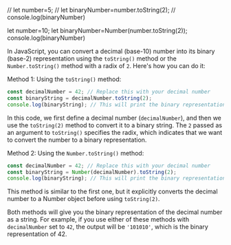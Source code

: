 // let number=5;
// let binaryNumber=number.toString(2);
// console.log(binaryNumber)


let number=10;
let binaryNumber=Number(number.toString(2));
console.log(binaryNumber)


In JavaScript, you can convert a decimal (base-10) number into its binary (base-2) representation using the `toString()` method or the `Number.toString()` method with a radix of `2`. Here's how you can do it:

Method 1: Using the `toString()` method:

```javascript
const decimalNumber = 42; // Replace this with your decimal number
const binaryString = decimalNumber.toString(2);
console.log(binaryString); // This will print the binary representation of the number
```

In this code, we first define a decimal number (`decimalNumber`), and then we use the `toString(2)` method to convert it to a binary string. The `2` passed as an argument to `toString()` specifies the radix, which indicates that we want to convert the number to a binary representation.

Method 2: Using the `Number.toString()` method:

```javascript
const decimalNumber = 42; // Replace this with your decimal number
const binaryString = Number(decimalNumber).toString(2);
console.log(binaryString); // This will print the binary representation of the number
```

This method is similar to the first one, but it explicitly converts the decimal number to a Number object before using `toString(2)`.

Both methods will give you the binary representation of the decimal number as a string. For example, if you use either of these methods with `decimalNumber` set to `42`, the output will be `'101010'`, which is the binary representation of 42.